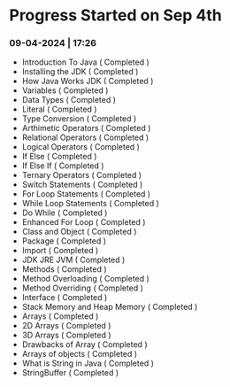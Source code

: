 # Progress Started on Sep 4th

### 09-04-2024 | 17:26

- Introduction To Java ( Completed )
- Installing the JDK ( Completed )
- How Java Works JDK ( Completed )
- Variables ( Completed )
- Data Types ( Completed )
- Literal ( Completed )
- Type Conversion ( Completed )
- Arthimetic Operators ( Completed )
- Relational Operators ( Completed )
- Logical Operators ( Completed )
- If Else ( Completed )
- If Else If ( Completed )
- Ternary Operators ( Completed )
- Switch Statements ( Completed )
- For Loop Statements ( Completed )
- While Loop Statements ( Completed )
- Do While ( Completed )
- Enhanced For Loop ( Completed )
- Class and Object ( Completed )
- Package ( Completed )
- Import ( Completed )
- JDK JRE JVM ( Completed )
- Methods ( Completed )
- Method Overloading ( Completed )
- Method Overriding ( Completed )
- Interface ( Completed )
- Stack Memory and Heap Memory ( Completed )
- Arrays ( Completed )
- 2D Arrays ( Completed )
- 3D Arrays ( Completed )
- Drawbacks of Array ( Completed )
- Arrays of objects ( Completed )
- What is String in Java ( Completed )
- StringBuffer ( Completed )